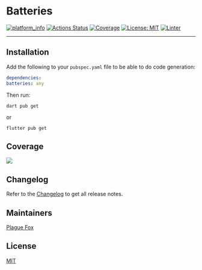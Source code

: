 # Batteries

[![platform_info](https://img.shields.io/pub/v/batteries.svg)](https://pub.dev/packages/batteries)
[![Actions Status](https://github.com/PlugFox/batteries/actions/workflows/checkout.yml/badge.svg)](https://github.com/PlugFox/batteries/actions/workflows/checkout.yml)
[![Coverage](https://codecov.io/gh/PlugFox/batteries/branch/master/graph/badge.svg)](https://codecov.io/gh/PlugFox/batteries)
[![License: MIT](https://img.shields.io/badge/license-MIT-purple.svg)](https://opensource.org/licenses/MIT)
[![Linter](https://img.shields.io/badge/style-linter-40c4ff.svg)](https://dart-lang.github.io/linter/lints/)

---

## Installation

Add the following to your `pubspec.yaml` file to be able to do code generation:

```yaml
dependencies:
batteries: any
```

Then run:

```shell
dart pub get
```

or

```shell
flutter pub get
```

## Coverage

[![](https://codecov.io/gh/PlugFox/batteries/branch/master/graphs/sunburst.svg)](https://codecov.io/gh/PlugFox/batteries/branch/master)

## Changelog

Refer to the [Changelog](https://github.com/plugfox/batteries/blob/master/CHANGELOG.md) to get all release notes.

## Maintainers

[Plague Fox](https://plugfox.dev)

## License

[MIT](https://github.com/plugfox/batteries/blob/master/LICENSE)
